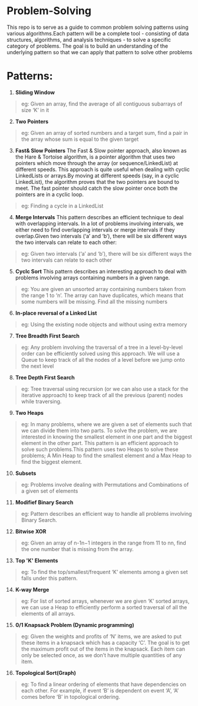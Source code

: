 # Problem-Solving
This repo is to serve as a guide to common problem solving patterns using various algorithms.Each pattern will be a complete tool - consisting of data structures, algorithms, and analysis techniques - to solve a specific category of problems. The goal is to build an understanding of the underlying pattern so that we can apply that pattern to solve other problems

# Patterns:

1. **Sliding Window**
>eg: Given an array, find the average of all contiguous subarrays of size ‘K’ in it
2. **Two Pointers**
>eg: Given an array of sorted numbers and a target sum, find a pair in the array whose sum is equal to the given target
3. **Fast& Slow Pointers**
The Fast & Slow pointer approach, also known as the Hare & Tortoise algorithm, is a pointer algorithm that uses two pointers which move through the array (or sequence/LinkedList) at different speeds. This approach is quite useful when dealing with cyclic LinkedLists or arrays.By moving at different speeds (say, in a cyclic LinkedList), the algorithm proves that the two pointers are bound to meet. The fast pointer should catch the slow pointer once both the pointers are in a cyclic loop.
>eg: Finding a cycle in a LinkedList
4. **Merge Intervals**
This pattern describes an efficient technique to deal with overlapping intervals. In a lot of problems involving intervals, we either need to find overlapping intervals or merge intervals if they overlap.Given two intervals (‘a’ and ‘b’), there will be six different ways the two intervals can relate to each other:
>eg: Given two intervals (‘a’ and ‘b’), there will be six different ways the two intervals can relate to each other
5. **Cyclc Sort**
This pattern describes an interesting approach to deal with problems involving arrays containing numbers in a given range.
>eg: You are given an unsorted array containing numbers taken from the range 1 to ‘n’. The array can have duplicates, which means that some numbers will be missing. Find all the missing numbers
6. **In-place reversal of a Linked List**
>eg: Using the existing node objects and without using extra memory
7. **Tree Breadth First Search**
>eg: Any problem involving the traversal of a tree in a level-by-level order can be efficiently solved using this approach. We will use a Queue to keep track of all the nodes of a level before we jump onto the next level
8. **Tree Depth First Search**
>eg: Tree traversal using recursion (or we can also use a stack for the iterative approach) to keep track of all the previous (parent) nodes while traversing. 
9. **Two Heaps**
>eg: In many problems, where we are given a set of elements such that we can divide them into two parts. To solve the problem, we are interested in knowing the smallest element in one part and the biggest element in the other part. This pattern is an efficient approach to solve such problems.This pattern uses two Heaps to solve these problems; A Min Heap to find the smallest element and a Max Heap to find the biggest element.
10. **Subsets**
>eg: Problems involve dealing with Permutations and Combinations of a given set of elements
11. **Modifief Binary Search**
>eg: Pattern describes an efficient way to handle all problems involving Binary Search.
12. **Bitwise XOR**
>eg: Given an array of n-1n−1 integers in the range from 11 to nn, find the one number that is missing from the array.
13. **Top 'K' Elements**
>eg: To find the top/smallest/frequent ‘K’ elements among a given set falls under this pattern.
14. **K-way Merge**
>eg: For list of sorted arrays, whenever we are given ‘K’ sorted arrays, we can use a Heap to efficiently perform a sorted traversal of all the elements of all arrays. 
15. **0/1 Knapsack Problem (Dynamic programming)**
>eg: Given the weights and profits of ‘N’ items, we are asked to put these items in a knapsack which has a capacity ‘C’. The goal is to get the maximum profit out of the items in the knapsack. Each item can only be selected once, as we don’t have multiple quantities of any item.
16. **Topological Sort(Graph)**
>eg: To find a linear ordering of elements that have dependencies on each other. For example, if event ‘B’ is dependent on event ‘A’, ‘A’ comes before ‘B’ in topological ordering.




